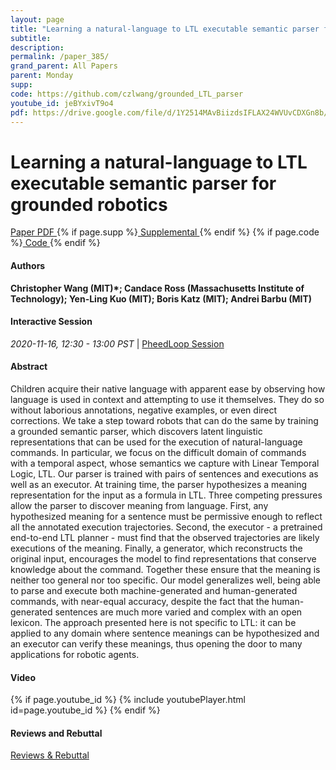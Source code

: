 ```yaml
---
layout: page
title: "Learning a natural-language to LTL executable semantic parser for grounded robotics"
subtitle: 
description:
permalink: /paper_385/
grand_parent: All Papers
parent: Monday
supp: 
code: https://github.com/czlwang/grounded_LTL_parser
youtube_id: jeBYxivT9o4
pdf: https://drive.google.com/file/d/1Y2514MAvBiizdsIFLAX24WVUvCDXGn8b/view
---
```


# Learning a natural-language to LTL executable semantic parser for grounded robotics

<a href="https://drive.google.com/file/d/1Y2514MAvBiizdsIFLAX24WVUvCDXGn8b/view" target="_blank" rel="noopener noreferrer" class="btn btn-blue"><i class="fa fa-file-text-o" aria-hidden="true"></i> Paper PDF </a> {% if page.supp %}<a href="" target="_blank" rel="noopener noreferrer" class="btn btn-green"><i class="fa fa-file-text-o" aria-hidden="true"></i> Supplemental </a>{% endif %} {% if page.code %}<a href="https://github.com/czlwang/grounded_LTL_parser" target="_blank" rel="noopener noreferrer" class="btn"><i class="fa fa-github" aria-hidden="true"></i> Code </a>{% endif %} 

#### Authors
**Christopher Wang (MIT)*; Candace Ross (Massachusetts Institute of Technology); Yen-Ling Kuo (MIT); Boris Katz (MIT); Andrei Barbu (MIT)**

#### Interactive Session
<em>2020-11-16, 12:30 - 13:00 PST </em> | <a href="https://pheedloop.com/corl2020/virtual/?page=sessions&section=SESXLDJ62W5I0YLPL" target="_blank" rel="noopener noreferrer"> PheedLoop Session <i class="fa fa-external-link" aria-hidden="true"></i> </a> 

#### Abstract
Children acquire their native language with apparent ease by observing how language is used in context and attempting to use it themselves. They do so without laborious annotations, negative examples, or even direct corrections. We take a step toward robots that can do the same by training a grounded semantic parser, which discovers latent linguistic representations that can be used for the execution of  natural-language commands. In particular, we focus on the difficult domain of commands with a temporal aspect, whose semantics we capture with Linear Temporal Logic, LTL. Our parser is trained with pairs of sentences and executions as well as an executor. At training time, the parser hypothesizes a meaning representation for the input as a formula in LTL. Three competing pressures allow the parser to discover  meaning from language. First, any hypothesized meaning for a sentence must be permissive enough to reflect all the annotated execution trajectories. Second, the executor - a pretrained end-to-end LTL planner - must find that the observed trajectories are  likely executions of the meaning. Finally, a generator, which reconstructs the original input, encourages the model to find representations that conserve knowledge about the command. Together these ensure that the meaning is neither too general nor too specific. Our model generalizes well, being able to parse and execute both machine-generated and human-generated commands, with near-equal accuracy, despite the fact that the human-generated sentences are much more varied and complex with an open lexicon. The approach presented here is not specific to LTL: it can be applied to any domain where sentence meanings can be hypothesized and  an executor can verify these meanings, thus opening the door to many applications for robotic agents.

#### Video
{% if page.youtube_id %}
{% include youtubePlayer.html id=page.youtube_id %}
{% endif %}

#### Reviews and Rebuttal
<a href="https://drive.google.com/file/d/1oGK50v_khNFTt_JfROBCIbIg3fZo6J0l/view" target="_blank" rel="noopener noreferrer" class="btn btn-purple"><i class="fa fa-pencil-square-o" aria-hidden="true"></i> Reviews & Rebuttal </a>

